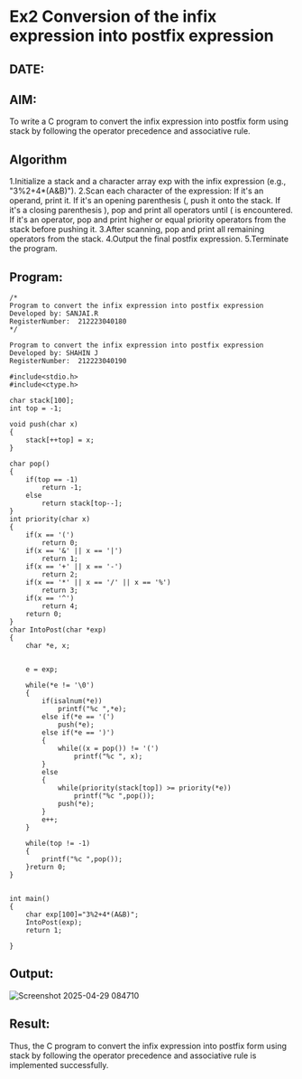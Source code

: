 # Ex2 Conversion of the infix expression into postfix expression
## DATE:
## AIM:
To write a C program to convert the infix expression into postfix form using stack by following the operator precedence and associative rule.

## Algorithm
1.Initialize a stack and a character array exp with the infix expression (e.g., "3%2+4*(A&B)").
2.Scan each character of the expression: If it's an operand, print it. If it's an opening parenthesis (, push it onto the stack. If it's a closing parenthesis ), pop and print all operators until ( is encountered. If it's an operator, pop and print higher or equal priority operators from the stack before pushing it.
3.After scanning, pop and print all remaining operators from the stack.
4.Output the final postfix expression.
5.Terminate the program.

## Program:
```
/*
Program to convert the infix expression into postfix expression
Developed by: SANJAI.R
RegisterNumber:  212223040180
*/
```
```
Program to convert the infix expression into postfix expression
Developed by: SHAHIN J
RegisterNumber:  212223040190

#include<stdio.h>
#include<ctype.h>

char stack[100];
int top = -1;

void push(char x)
{
    stack[++top] = x;
}

char pop()
{
    if(top == -1)
        return -1;
    else
        return stack[top--];
}
int priority(char x)
{
    if(x == '(')
        return 0;
    if(x == '&' || x == '|')
        return 1;
    if(x == '+' || x == '-')
        return 2;
    if(x == '*' || x == '/' || x == '%')
        return 3;
    if(x == '^')
        return 4;
    return 0;
}
char IntoPost(char *exp)
{
    char *e, x;
   
   
    e = exp;
    
    while(*e != '\0')
    {
        if(isalnum(*e))
            printf("%c ",*e);
        else if(*e == '(')
            push(*e);
        else if(*e == ')')
        {
            while((x = pop()) != '(')
                printf("%c ", x);
        }
        else
        {
            while(priority(stack[top]) >= priority(*e))
                printf("%c ",pop());
            push(*e);
        }
        e++;
    }
    
    while(top != -1)
    {
        printf("%c ",pop());
    }return 0;
}


int main()
{
    char exp[100]="3%2+4*(A&B)";
    IntoPost(exp);
    return 1;
    
}
```
## Output:
![Screenshot 2025-04-29 084710](https://github.com/user-attachments/assets/9222a470-f858-4311-b417-75753e1c9c65)



## Result:
Thus, the C program to convert the infix expression into postfix form using stack by following the operator precedence and associative rule is implemented successfully.
